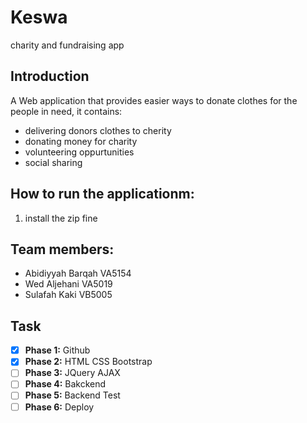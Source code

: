 # Keswa
charity and fundraising app

## Introduction
A Web application that provides easier ways to donate clothes for the people in need, it contains:
- delivering donors clothes to cherity
- donating money for charity
- volunteering oppurtunities
- social sharing

## How to run the applicationm:
1. install the zip fine 


## Team members:
- Abidiyyah Barqah VA5154
-  Wed Aljehani VA5019
-  Sulafah Kaki VB5005

## Task
- [x] **Phase 1:** Github
- [x] **Phase 2:** HTML CSS Bootstrap 
- [ ] **Phase 3:** JQuery AJAX
- [ ] **Phase 4:** Bakckend
- [ ] **Phase 5:** Backend Test
- [ ] **Phase 6:** Deploy
